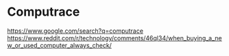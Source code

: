 # Computrace
https://www.google.com/search?q=computrace https://www.reddit.com/r/technology/comments/46ql34/when_buying_a_new_or_used_computer_always_check/
